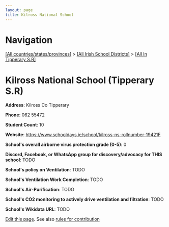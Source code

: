 ```yaml
---
layout: page
title: Kilross National School
---
```

# Navigation

[[All countries/states/provinces]](../../..) > [[All Irish School Districts]](../..) > [[All In Tipperary S.R]](..)

# Kilross National School (Tipperary S.R)

**Address**: Kilross Co Tipperary

**Phone**: 062 55472

**Student Count**: 10

**Website**: <https://www.schooldays.ie/school/kilross-ns-rollnumber-19421F>

**School's overall airborne virus protection grade (0-5)**: 0

**Discord, Facebook, or WhatsApp group for discovery/advocacy for THIS school**: TODO

**School's policy on Ventilation**: TODO

**School's Ventilation Work Completion**: TODO

**School's Air-Purification**: TODO

**School's CO2 monitoring to actively drive ventilation and filtration**: TODO

**School's Wikidata URL**: TODO


[Edit this page](https://github.com/ventilate-schools/Ireland/edit/main/./Tipperary_S.R/Kilross_National_School.md). See also [rules for contribution](../../../contribution-rules/)